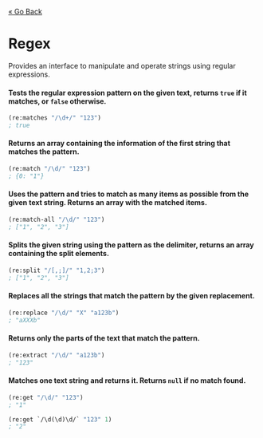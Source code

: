 [&laquo; Go Back](./Expr.md)
# Regex
Provides an interface to manipulate and operate strings using regular expressions.

#### Tests the regular expression pattern on the given text, returns `true` if it matches, or `false` otherwise.
```lisp
(re:matches "/\d+/" "123")
; true
```

#### Returns an array containing the information of the first string that matches the pattern.
```lisp
(re:match "/\d/" "123")
; {0: "1"}
```

#### Uses the pattern and tries to match as many items as possible from the given text string. Returns an array with the matched items.
```lisp
(re:match-all "/\d/" "123")
; ["1", "2", "3"]
```

#### Splits the given string using the pattern as the delimiter, returns an array containing the split elements.
```lisp
(re:split "/[,;]/" "1,2;3")
; ["1", "2", "3"]
```

#### Replaces all the strings that match the pattern by the given replacement.
```lisp
(re:replace "/\d/" "X" "a123b")
; "aXXXb"
```

#### Returns only the parts of the text that match the pattern.
```lisp
(re:extract "/\d/" "a123b")
; "123"
```

#### Matches one text string and returns it. Returns `null` if no match found.
```lisp
(re:get "/\d/" "123")
; "1"

(re:get `/\d(\d)\d/` "123" 1)
; "2"
```
